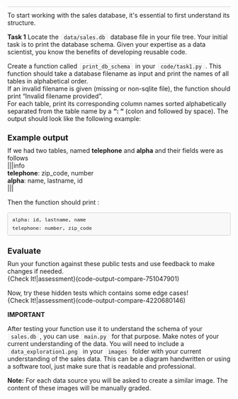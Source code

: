 <style type="text/css">.rendered-markdown{font-size:14px} .rendered-markdown>*:first-child{margin-top:0!important} .rendered-markdown>*:last-child{margin-bottom:0!important} .rendered-markdown a{text-decoration:underline;color:#b75246} .rendered-markdown a:hover{color:#f36050} .rendered-markdown h1, .rendered-markdown h2, .rendered-markdown h3, .rendered-markdown h4, .rendered-markdown h5, .rendered-markdown h6{margin:24px 0 10px;padding:0;font-weight:bold;-webkit-font-smoothing:antialiased;cursor:text;position:relative} .rendered-markdown h1 tt, .rendered-markdown h1 code, .rendered-markdown h2 tt, .rendered-markdown h2 code, .rendered-markdown h3 tt, .rendered-markdown h3 code, .rendered-markdown h4 tt, .rendered-markdown h4 code, .rendered-markdown h5 tt, .rendered-markdown h5 code, .rendered-markdown h6 tt, .rendered-markdown h6 code{font-size:inherit} .rendered-markdown h1{font-size:28px;color:#000} .rendered-markdown h2{font-size:22px;border-bottom:1px solid #ccc;color:#000} .rendered-markdown h3{font-size:18px} .rendered-markdown h4{font-size:16px} .rendered-markdown h5{font-size:14px} .rendered-markdown h6{color:#777;font-size:14px} .rendered-markdown p, .rendered-markdown blockquote, .rendered-markdown ul, .rendered-markdown ol, .rendered-markdown dl, .rendered-markdown table, .rendered-markdown pre{margin:15px 0} .rendered-markdown hr{border:0 none;color:#ccc;height:4px;padding:0} .rendered-markdown>h2:first-child, .rendered-markdown>h1:first-child, .rendered-markdown>h1:first-child+h2, .rendered-markdown>h3:first-child, .rendered-markdown>h4:first-child, .rendered-markdown>h5:first-child, .rendered-markdown>h6:first-child{margin-top:0;padding-top:0} .rendered-markdown a:first-child h1, .rendered-markdown a:first-child h2, .rendered-markdown a:first-child h3, .rendered-markdown a:first-child h4, .rendered-markdown a:first-child h5, .rendered-markdown a:first-child h6{margin-top:0;padding-top:0} .rendered-markdown h1+p, .rendered-markdown h2+p, .rendered-markdown h3+p, .rendered-markdown h4+p, .rendered-markdown h5+p, .rendered-markdown h6+p{margin-top:0} .rendered-markdown ul, .rendered-markdown ol{padding-left:30px} .rendered-markdown ul li>:first-child, .rendered-markdown ul li ul:first-of-type, .rendered-markdown ol li>:first-child, .rendered-markdown ol li ul:first-of-type{margin-top:0} .rendered-markdown ul ul, .rendered-markdown ul ol, .rendered-markdown ol ol, .rendered-markdown ol ul{margin-bottom:0} .rendered-markdown dl{padding:0} .rendered-markdown dl dt{font-size:14px;font-weight:bold;font-style:italic;padding:0;margin:15px 0 5px} .rendered-markdown dl dt:first-child{padding:0} .rendered-markdown dl dt>:first-child{margin-top:0} .rendered-markdown dl dt>:last-child{margin-bottom:0} .rendered-markdown dl dd{margin:0 0 15px;padding:0 15px} .rendered-markdown dl dd>:first-child{margin-top:0} .rendered-markdown dl dd>:last-child{margin-bottom:0} .rendered-markdown blockquote{border-left:4px solid #DDD;padding:0 15px;color:#777} .rendered-markdown blockquote>:first-child{margin-top:0} .rendered-markdown blockquote>:last-child{margin-bottom:0} .rendered-markdown table th{font-weight:bold} .rendered-markdown table th, .rendered-markdown table td{border:1px solid #ccc;padding:6px 13px} .rendered-markdown table tr{border-top:1px solid #ccc;background-color:#fff} .rendered-markdown table tr:nth-child(2n){background-color:#f8f8f8} .rendered-markdown img{max-width:100%;-moz-box-sizing:border-box;box-sizing:border-box} .rendered-markdown code, .rendered-markdown tt{margin:0 2px;padding:0 5px;border:1px solid #eaeaea;background-color:#f8f8f8;border-radius:3px} .rendered-markdown code{white-space:nowrap} .rendered-markdown pre>code{margin:0;padding:0;white-space:pre;border:0;background:transparent} .rendered-markdown .highlight pre, .rendered-markdown pre{background-color:#f8f8f8;border:1px solid #ccc;font-size:13px;line-height:19px;overflow:auto;padding:6px 10px;border-radius:3px} .rendered-markdown pre code, .rendered-markdown pre tt{margin:0;padding:0;background-color:transparent;border:0}</style>
<div class="rendered-markdown"><h2></h2>
<p>To start working with the sales database, it's essential to first understand its structure.</p>
<p><strong>Task 1</strong> Locate the <code>data/sales.db</code> database file in your file tree. Your initial task is to print the database schema. Given your expertise as a data scientist, you know the benefits of developing reusable code.</p>
<p>Create a function called <code>print_db_schema</code> in your <code>code/task1.py</code>. This function should take a database filename as input and print the names of all tables in alphabetical order.
<br  />If an invalid filename is given (missing or non-sqlite file), the function should print &ldquo;Invalid filename provided&rdquo;.
<br  />For each table, print its corresponding column names sorted alphabetically separated from the table name by a <strong>&ldquo;: &ldquo;</strong> (colon and followed by space). The output should look like the following example:</p>
<h3>Example output</h3>
<p>If we had two tables, named <strong>telephone</strong> and <strong>alpha</strong> and their fields were as follows
<br  />|||info
<br  /><strong>telephone</strong>: zip_code, number
<br  /><strong>alpha</strong>: name, lastname, id
<br  />|||</p>
<p>Then the function should print :</p>
<pre><code class="shell">alpha: id, lastname, name
telephone: number, zip_code
</code></pre>
<h3>Evaluate</h3>
<p>Run your function against these public tests and use feedback to make changes if needed.
<br  />{Check It!|assessment}(code-output-compare-751047901)</p>
<p>Now, try these hidden tests which contains some edge cases!
<br  />{Check It!|assessment}(code-output-compare-4220680146)</p>
<p><strong>IMPORTANT</strong></p>
<p>After testing your function use it to understand the schema of your <code>sales.db</code>, you can use <code>main.py</code> for that purpose. Make notes of your current understanding of the data. You will need to include a <code>data_exploration1.png</code> in your <code>images</code> folder with your current understanding of the sales data. This can be a diagram handwritten or using a software tool, just make sure that is readable and professional.</p>
<p><strong>Note:</strong> For each data source you will be asked to create a similar image. The content of these images will be manually graded.</p>
</div>